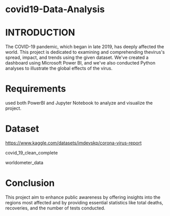 # covid19-Data-Analysis

# INTRODUCTION
The COVID-19 pandemic, which began in late 2019, has deeply affected the world. 
This project is dedicated to examining and comprehending thevirus's spread, impact, and trends using the given dataset.
We've created a dashboard using Microsoft Power BI, and we've also conducted Python analyses to illustrate the global effects of the virus.

# Requirements
 used both PowerBI and Jupyter Notebook to analyze and visualize the project.

# Dataset
https://www.kaggle.com/datasets/imdevskp/corona-virus-report

covid_19_clean_complete 

worldometer_data

# Conclusion
This project aim to enhance public awareness by offering insights into the regions most affected and by providing essential statistics like
total deaths, recoveries, and the number of tests conducted.
